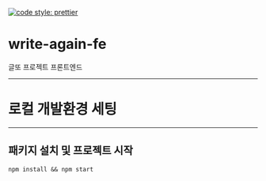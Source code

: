 [![code style: prettier](https://img.shields.io/badge/code_style-prettier-ff69b4.svg?style=flat-square)](https://github.com/prettier/prettier)

# write-again-fe

글또 프로젝트 프론트엔드

---

# 로컬 개발환경 세팅

---

## 패키지 설치 및 프로젝트 시작

```
npm install && npm start
```
